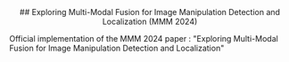 <div align="center">
## Exploring Multi-Modal Fusion for Image Manipulation Detection and Localization (MMM 2024)
</div>

Official implementation of the MMM 2024 paper : "Exploring Multi-Modal Fusion for Image Manipulation Detection and Localization"
